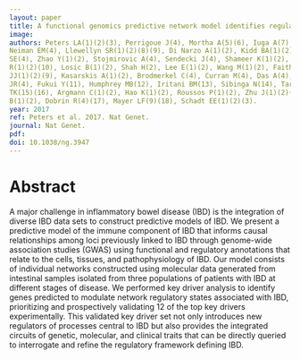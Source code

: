 ```yaml
---
layout: paper
title: A functional genomics predictive network model identifies regulators of inflammatory bowel disease.
image: 
authors: Peters LA(1)(2)(3), Perrigoue J(4), Mortha A(5)(6), Iuga A(7), Song WM(1)(2),
Neiman EM(4), Llewellyn SR(1)(2)(8)(9), Di Narzo A(1)(2), Kidd BA(1)(2), Telesco 
SE(4), Zhao Y(1)(2), Stojmirovic A(4), Sendecki J(4), Shameer K(1)(2), Miotto
R(1)(2)(10), Losic B(1)(2), Shah H(2), Lee E(1)(2), Wang M(1)(2), Faith
JJ(1)(2)(9), Kasarskis A(1)(2), Brodmerkel C(4), Curran M(4), Das A(4), Friedman 
JR(4), Fukui Y(11), Humphrey MB(12), Iritani BM(13), Sibinga N(14), Tarrant
TK(15)(16), Argmann C(1)(2), Hao K(1)(2), Roussos P(1)(2), Zhu J(1)(2)(3), Zhang 
B(1)(2), Dobrin R(4)(17), Mayer LF(9)(18), Schadt EE(1)(2)(3).
year: 2017
ref: Peters et al. 2017. Nat Genet.
journal: Nat Genet.
pdf: 
doi: 10.1038/ng.3947
---
```


# Abstract

A major challenge in inflammatory bowel disease (IBD) is the integration of diverse IBD data sets to construct predictive models of IBD. We present a predictive model of the immune component of IBD that informs causal relationships among loci previously linked to IBD through genome-wide association studies (GWAS) using functional and regulatory annotations that relate to the cells, tissues, and pathophysiology of IBD. Our model consists of individual networks constructed using molecular data generated from intestinal samples isolated from three populations of patients with IBD at different stages of disease. We performed key driver analysis to identify genes predicted to modulate network regulatory states associated with IBD, prioritizing and prospectively validating 12 of the top key drivers experimentally. This validated key driver set not only introduces new regulators of processes central to IBD but also provides the integrated circuits of genetic, molecular, and clinical traits that can be directly queried to interrogate and refine the regulatory framework defining IBD.